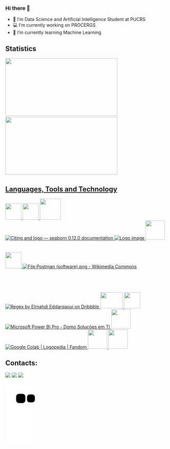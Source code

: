 ### Hi there 👋

- 🎲 I’m Data Science and Artificial Intelligence Student at PUCRS
- 💻 I’m currently working on PROCERGS
- 🤖 I’m currently learning Machine Learning

## Statistics

<div>
<a href="https://github.com/joaomoura05">
<img height="180em" src="https://github-readme-stats.vercel.app/api/top-langs/?username=joaomoura05&layout=compact&langs_count=7&theme=dark" width="350" height="350"/>
<img height="180em" src="https://github-readme-stats.vercel.app/api?username=joaomoura05&show_icons=true&theme=dark&include_all_commits=true&count_private=true" width="350" height="350"/>
</div>

## Languages, Tools and Technology

<img src="https://cdn.jsdelivr.net/gh/devicons/devicon/icons/python/python-original-wordmark.svg" width="50" height="50"/>
<img src="https://cdn.jsdelivr.net/gh/devicons/devicon/icons/pandas/pandas-original-wordmark.svg" width="50" height="50"/>
<img src="https://cdn.jsdelivr.net/gh/devicons/devicon/icons/numpy/numpy-original-wordmark.svg" width="65" height="65"/>
<img src="https://seaborn.pydata.org/_images/logo-tall-lightbg.svg" jsaction="load:XAeZkd;" jsname="HiaYvf" class="n3VNCb KAlRDb" alt="Citing and logo — seaborn 0.12.0 documentation" data-noaft="1" width="60" height="60" />
<img src="https://matplotlib.org/_static/images/logo_dark.svg" class="logo__image only-dark" alt="Logo image" width="60" height="60"/>
<img src="https://cdn.jsdelivr.net/gh/devicons/devicon/icons/flask/flask-original-wordmark.svg" width="60" height="60"/>

<img src="https://cdn.jsdelivr.net/gh/devicons/devicon/icons/html5/html5-original-wordmark.svg" width="50" height="50"/>   
<img src="https://upload.wikimedia.org/wikipedia/commons/c/c2/Postman_%28software%29.png" jsaction="load:XAeZkd;" jsname="HiaYvf" class="n3VNCb KAlRDb" alt="File:Postman (software).png - Wikimedia Commons" data-noaft="1" style="width: 110px; height: 35px; margin: 71.8444px 0px;"/>
<img src="https://cdn.dribbble.com/users/439666/screenshots/10177720/media/641bf8537e2b92f74ce79746aab8c443.jpg?compress=1&amp;resize=400x300&amp;vertical=top" jsaction="load:XAeZkd;" jsname="HiaYvf" class="n3VNCb KAlRDb" alt="Regex by Elmahdi Eddarqaoui on Dribbble" data-noaft="1" width="60" height="50"/>

<img src="https://cdn.jsdelivr.net/gh/devicons/devicon/icons/oracle/oracle-original.svg" width="70" height="50"/>
<img src="https://cdn.jsdelivr.net/gh/devicons/devicon/icons/mongodb/mongodb-original-wordmark.svg" width="50" height="50"/>
<img src="https://www.domosolucoes.com.br/wp-content/uploads/2020/09/power-bi.jpg" jsaction="load:XAeZkd;" jsname="HiaYvf" class="n3VNCb KAlRDb" alt="Microsoft Power BI Pro - Domo Soluções em TI" data-noaft="1" width="60" height="60"/>
<img src="https://cdn.jsdelivr.net/gh/devicons/devicon/icons/vscode/vscode-original-wordmark.svg" width="60" height="60"/>
<img src="https://static.wikia.nocookie.net/logopedia/images/d/d8/Colab.png/revision/latest?cb=20201019223838" jsaction="load:XAeZkd;" jsname="HiaYvf" class="n3VNCb KAlRDb" alt="Google Colab | Logopedia | Fandom" data-noaft="1" width="80" height="50"/>
<img src="https://cdn.jsdelivr.net/gh/devicons/devicon/icons/jupyter/jupyter-original-wordmark.svg"  width="60" height="60"/>         
<img src="https://cdn.jsdelivr.net/gh/devicons/devicon/icons/java/java-original-wordmark.svg"  width="60" height="60"/>
          
          
<a></a>

## Contacts:

<div>
<a href="https://www.linkedin.com/in/joão-pedro-de-moura-medeiros-aaab05202/" target="_blank"><img src="https://img.shields.io/badge/-LinkedIn-%230077B5?style=for-the-badge&logo=linkedin&logoColor=white" target="_blank"></a> 
<a href = "mailto:joaomoura70718@gmail.com"><img src="https://img.shields.io/badge/Gmail-D14836?style=for-the-badge&logo=gmail&logoColor=white" target="_blank"></a> 
<a href="https://instagram.com/jp.mouraa" target="_blank"><img src="https://img.shields.io/badge/-Instagram-%23E4405F?style=for-the-badge&logo=instagram&logoColor=white" target="_blank"></a>
</div> 

![Snake animation](https://github.com/joaomoura05/joaomoura05/blob/output/github-contribution-grid-snake.svg)               
